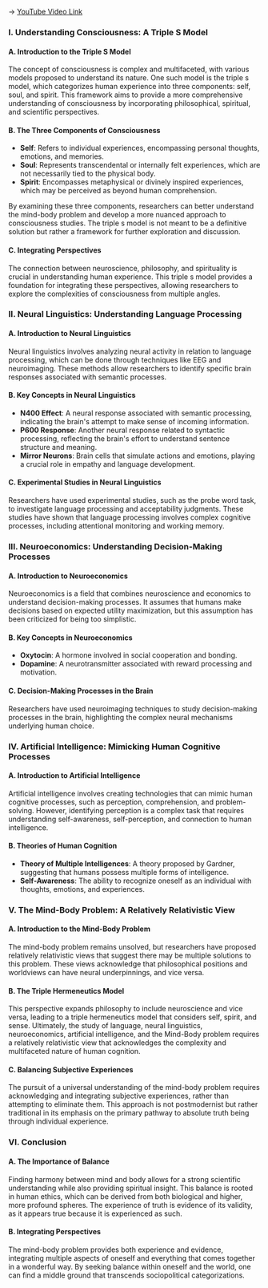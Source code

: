-> [YouTube Video Link](https://www.youtube.com/watch?v=qyEb1ElvJZY&list=PLVrDMdxssIRbyDljslcSmzcZ3XSJR1IdN&index=12&pp=iAQB)

### I. Understanding Consciousness: A Triple S Model
#### A. Introduction to the Triple S Model

The concept of consciousness is complex and multifaceted, with various models proposed to understand its nature. One such model is the triple s model, which categorizes human experience into three components: self, soul, and spirit. This framework aims to provide a more comprehensive understanding of consciousness by incorporating philosophical, spiritual, and scientific perspectives.

#### B. The Three Components of Consciousness

- **Self**: Refers to individual experiences, encompassing personal thoughts, emotions, and memories.
- **Soul**: Represents transcendental or internally felt experiences, which are not necessarily tied to the physical body.
- **Spirit**: Encompasses metaphysical or divinely inspired experiences, which may be perceived as beyond human comprehension.

By examining these three components, researchers can better understand the mind-body problem and develop a more nuanced approach to consciousness studies. The triple s model is not meant to be a definitive solution but rather a framework for further exploration and discussion.

#### C. Integrating Perspectives

The connection between neuroscience, philosophy, and spirituality is crucial in understanding human experience. This triple s model provides a foundation for integrating these perspectives, allowing researchers to explore the complexities of consciousness from multiple angles.

### II. Neural Linguistics: Understanding Language Processing
#### A. Introduction to Neural Linguistics

Neural linguistics involves analyzing neural activity in relation to language processing, which can be done through techniques like EEG and neuroimaging. These methods allow researchers to identify specific brain responses associated with semantic processes.

#### B. Key Concepts in Neural Linguistics

- **N400 Effect**: A neural response associated with semantic processing, indicating the brain's attempt to make sense of incoming information.
- **P600 Response**: Another neural response related to syntactic processing, reflecting the brain's effort to understand sentence structure and meaning.
- **Mirror Neurons**: Brain cells that simulate actions and emotions, playing a crucial role in empathy and language development.

#### C. Experimental Studies in Neural Linguistics

Researchers have used experimental studies, such as the probe word task, to investigate language processing and acceptability judgments. These studies have shown that language processing involves complex cognitive processes, including attentional monitoring and working memory.

### III. Neuroeconomics: Understanding Decision-Making Processes
#### A. Introduction to Neuroeconomics

Neuroeconomics is a field that combines neuroscience and economics to understand decision-making processes. It assumes that humans make decisions based on expected utility maximization, but this assumption has been criticized for being too simplistic.

#### B. Key Concepts in Neuroeconomics

- **Oxytocin**: A hormone involved in social cooperation and bonding.
- **Dopamine**: A neurotransmitter associated with reward processing and motivation.

#### C. Decision-Making Processes in the Brain

Researchers have used neuroimaging techniques to study decision-making processes in the brain, highlighting the complex neural mechanisms underlying human choice.

### IV. Artificial Intelligence: Mimicking Human Cognitive Processes
#### A. Introduction to Artificial Intelligence

Artificial intelligence involves creating technologies that can mimic human cognitive processes, such as perception, comprehension, and problem-solving. However, identifying perception is a complex task that requires understanding self-awareness, self-perception, and connection to human intelligence.

#### B. Theories of Human Cognition

- **Theory of Multiple Intelligences**: A theory proposed by Gardner, suggesting that humans possess multiple forms of intelligence.
- **Self-Awareness**: The ability to recognize oneself as an individual with thoughts, emotions, and experiences.

### V. The Mind-Body Problem: A Relatively Relativistic View
#### A. Introduction to the Mind-Body Problem

The mind-body problem remains unsolved, but researchers have proposed relatively relativistic views that suggest there may be multiple solutions to this problem. These views acknowledge that philosophical positions and worldviews can have neural underpinnings, and vice versa.

#### B. The Triple Hermeneutics Model

This perspective expands philosophy to include neuroscience and vice versa, leading to a triple hermeneutics model that considers self, spirit, and sense. Ultimately, the study of language, neural linguistics, neuroeconomics, artificial intelligence, and the Mind-Body problem requires a relatively relativistic view that acknowledges the complexity and multifaceted nature of human cognition.

#### C. Balancing Subjective Experiences

The pursuit of a universal understanding of the mind-body problem requires acknowledging and integrating subjective experiences, rather than attempting to eliminate them. This approach is not postmodernist but rather traditional in its emphasis on the primary pathway to absolute truth being through individual experience.

### VI. Conclusion
#### A. The Importance of Balance

Finding harmony between mind and body allows for a strong scientific understanding while also providing spiritual insight. This balance is rooted in human ethics, which can be derived from both biological and higher, more profound spheres. The experience of truth is evidence of its validity, as it appears true because it is experienced as such.

#### B. Integrating Perspectives

The mind-body problem provides both experience and evidence, integrating multiple aspects of oneself and everything that comes together in a wonderful way. By seeking balance within oneself and the world, one can find a middle ground that transcends sociopolitical categorizations.